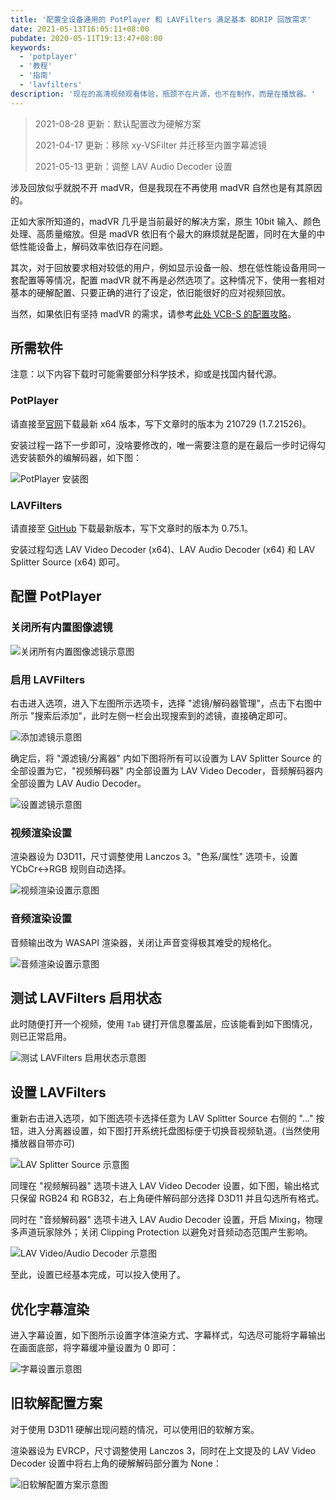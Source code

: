 ```yaml
---
title: '配置全设备通用的 PotPlayer 和 LAVFilters 满足基本 BDRIP 回放需求'
date: 2021-05-13T16:05:11+08:00
pubdate: 2020-05-11T19:13:47+08:00
keywords:
  - 'potplayer'
  - '教程'
  - '指南'
  - 'lavfilters'
description: '现在的高清视频观看体验，瓶颈不在片源，也不在制作，而是在播放器。'
---
```


> 2021-08-28 更新：默认配置改为硬解方案
>
> 2021-04-17 更新：移除 xy-VSFilter 并迁移至内置字幕滤镜
>
> 2021-05-13 更新：调整 LAV Audio Decoder 设置

涉及回放似乎就脱不开 madVR，但是我现在不再使用 madVR 自然也是有其原因的。

正如大家所知道的，madVR 几乎是当前最好的解决方案，原生 10bit 输入、颜色处理、高质量缩放。但是 madVR 依旧有个最大的麻烦就是配置，同时在大量的中低性能设备上，解码效率依旧存在问题。

<!--more-->

其次，对于回放要求相对较低的用户，例如显示设备一般、想在低性能设备用同一套配置等等情况，配置 madVR 就不再是必然选项了。这种情况下，使用一套相对基本的硬解配置、只要正确的进行了设定，依旧能很好的应对视频回放。

当然，如果依旧有坚持 madVR 的需求，请参考[此处 VCB-S 的配置攻略](https://vcb-s.com/archives/7228)。

## 所需软件

注意：以下内容下载时可能需要部分科学技术，抑或是找国内替代源。

### PotPlayer

请直接至[官网](https://potplayer.daum.net)下载最新 x64 版本，写下文章时的版本为 210729 (1.7.21526)。

安装过程一路下一步即可，没啥要修改的，唯一需要注意的是在最后一步时记得勾选安装额外的编解码器，如下图：

![PotPlayer 安装图](20200419203943.webp)

### LAVFilters

请直接至 [GitHub](https://github.com/Nevcairiel/LAVFilters/releases) 下载最新版本，写下文章时的版本为 0.75.1。

安装过程勾选 LAV Video Decoder (x64)、LAV Audio Decoder (x64) 和 LAV Splitter Source (x64) 即可。

## 配置 PotPlayer

### 关闭所有内置图像滤镜

![关闭所有内置图像滤镜示意图](20210828100937.webp)

### 启用 LAVFilters

右击进入选项，进入下左图所示选项卡，选择 "滤镜/解码器管理"，点击下右图中所示 "搜索后添加"，此时左侧一栏会出现搜索到的滤镜，直接确定即可。

![添加滤镜示意图](20210828101028.webp)

确定后，将 "源滤镜/分离器" 内如下图将所有可以设置为 LAV Splitter Source 的全部设置为它，"视频解码器" 内全部设置为 LAV Video Decoder，音频解码器内全部设置为 LAV Audio Decoder。

![设置滤镜示意图](20210828101148.webp)

### 视频渲染设置

渲染器设为 D3D11，尺寸调整使用 Lanczos 3。"色系/属性" 选项卡，设置 YCbCr<->RGB 规则自动选择。

![视频渲染设置示意图](20210828110012.webp)

### 音频渲染设置

音频输出改为 WASAPI 渲染器，关闭让声音变得极其难受的规格化。

![音频渲染设置示意图](20210828101937.webp)

## 测试 LAVFilters 启用状态

此时随便打开一个视频，使用 `Tab` 键打开信息覆盖层，应该能看到如下图情况，则已正常启用。

![测试 LAVFilters 启用状态示意图](20200419211847.webp)

## 设置 LAVFilters

重新右击进入选项，如下图选项卡选择任意为 LAV Splitter Source 右侧的 "..." 按钮，进入分离器设置，如下图打开系统托盘图标便于切换音视频轨道。(当然使用播放器自带亦可)

![LAV Splitter Source 示意图](20210828102128.webp)

同理在 "视频解码器" 选项卡进入 LAV Video Decoder 设置，如下图，输出格式只保留 RGB24 和 RGB32，右上角硬件解码部分选择 D3D11 并且勾选所有格式。

同时在 "音频解码器" 选项卡进入 LAV Audio Decoder 设置，开启 Mixing，物理多声道玩家除外；关闭 Clipping Protection 以避免对音频动态范围产生影响。

![LAV Video/Audio Decoder 示意图](20210828102245.webp)

至此，设置已经基本完成，可以投入使用了。

## 优化字幕渲染

进入字幕设置，如下图所示设置字体渲染方式、字幕样式，勾选尽可能将字幕输出在画面底部，将字幕缓冲量设置为 0 即可：

![字幕设置示意图](20210828102454.webp)

## 旧软解配置方案

对于使用 D3D11 硬解出现问题的情况，可以使用旧的软解方案。

渲染器设为 EVRCP，尺寸调整使用 Lanczos 3，同时在上文提及的 LAV Video Decoder 设置中将右上角的硬解解码部分置为 None：

![旧软解配置方案示意图](20210828101703.webp)
